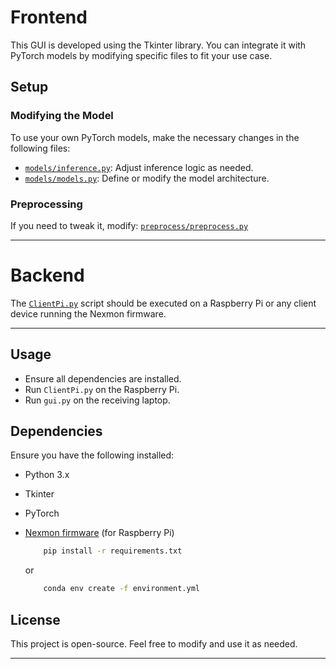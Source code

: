 # Frontend

This GUI is developed using the Tkinter library. You can integrate it with PyTorch models by modifying specific files to fit your use case.

## Setup

### Modifying the Model
To use your own PyTorch models, make the necessary changes in the following files:

- [`models/inference.py`](./Frontend/model/inference.py): Adjust inference logic as needed.
- [`models/models.py`](./Frontend/model/models.py): Define or modify the model architecture.

### Preprocessing
If you need to tweak it, modify: [`preprocess/preprocess.py`](./Frontend/preprocess/process.py)

---

# Backend
The [`ClientPi.py`](./Backend/ClientPi.py) script should be executed on a Raspberry Pi or any client device running the Nexmon firmware.

---
## Usage
- Ensure all dependencies are installed.
- Run `ClientPi.py` on the Raspberry Pi.
- Run `gui.py` on the receiving laptop.

## Dependencies
Ensure you have the following installed:
- Python 3.x
- Tkinter
- PyTorch
- [Nexmon firmware](../Setup/) (for Raspberry Pi)

    ```bash
        pip install -r requirements.txt
    ```
    or
    ```bash
        conda env create -f environment.yml
    ```

## License
This project is open-source. Feel free to modify and use it as needed.

---

